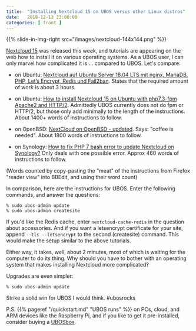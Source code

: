 ```yaml
---
title:  "Installing Nextcloud 15 on UBOS versus other Linux distros"
date:   2018-12-13 23:00:00
categories: [ front ]
---
```


{{% slide-in-img-right src="/images/nextcloud-144x144.png" %}}

[Nextcloud 15](https://nextcloud.com/blog/nextcloud-15-goes-social-enforces-2fa-and-gives-you-a-new-generation-real-time-document-editing/)
was released this week, and tutorials are appearing on the web how to install it on
various operating systems. As a UBOS user, I can only marvel how complicated it is ...
compared to UBOS. Let's compare:

* on Ubuntu: [Nextcloud auf Ubuntu Server 18.04 LTS mit nginx, MariaDB, PHP, Let’s Encrypt, Redis und Fail2ban](https://decatec.de/home-server/nextcloud-auf-ubuntu-server-18-04-lts-mit-nginx-mariadb-php-lets-encrypt-redis-und-fail2ban/).
  States that the required amount of work is about 3 hours.

* on Ubuntu: [How to install Nextcloud 15 on Ubuntu with php7.3-fpm Apache2 and HTTP/2](https://markus-blog.de/index.php/2018/12/12/how-to-install-nextcloud-15-on-ubuntu-with-php7-3-fpm-apache2-and-http-2/).
  Admittedly UBOS currently does not do fpm or HTTP/2, but those only add minimally to the length of
  the instructions. About 1400+ words of instructions to follow.

* on OpenBSD: [NextCloud on OpenBSD - updated](https://h3artbl33d.nl/blog/nextcloud-on-openbsd-updated).
  Says: "coffee is needed". About 1800 words of instructions to follow.

* on Synology: [How to fix PHP 7 bash error to update Nextcloud on Synology?](https://hackabee.fr/2018/12/12/how-to-solve-php-7-bash-error-to-update-nextcloud-on-synology/)
  Only deals with one possible error. Approx 460 words of instructions to follow.

(Words counted by copy-pasting the "meat" of the instructions from Firefox "reader view" into
BBEdit, and using their word count)

In comparison, here are the instructions for UBOS. Enter the following commands, and answer the questions:

```
% sudo ubos-admin update
% sudo ubos-admin createsite
```

If you'd like the Redis cache, enter ``nextcloud-cache-redis`` in the question about accessories.
And if you want a letsencrypt certificate for your site, append ``--tls --letsencrypt`` to the
second (createsite) command. This would make the setup similar to the above tutorials.

Either way, it takes, well, about 2 minutes, most of which is waiting for the computer to do its thing.
Why should you have to bother with an operating system that makes installing Nextcloud more complicated?

Upgrades are even simpler:

```
% sudo ubos-admin update
```

Strike a solid win for UBOS I would think. #ubosrocks

P.S. {{% pageref "/quickstart.md" "UBOS runs" %}} on PCs, cloud, and ARM devices like the Raspberry Pi,
and if you like to get it pre-installed, consider buying a
[UBOSbox](https://indiecomputing.com/products/).
